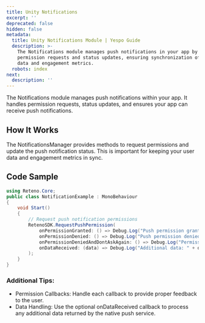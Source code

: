 ```yaml
---
title: Unity Notifications
excerpt: ''
deprecated: false
hidden: false
metadata:
  title: Unity Notifications Module | Yespo Guide
  description: >-
    The Notifications module manages push notifications in your app by handling
    permission requests and status updates, ensuring synchronization of user
    data and engagement metrics.
  robots: index
next:
  description: ''
---
```

The Notifications module manages push notifications within your app. It handles permission requests, status updates, and ensures your app can receive push notifications.

## How It Works

The NotificationsManager provides methods to request permissions and update the push notification status. This is important for keeping your user data and engagement metrics in sync.

## Code Sample

```csharp
using Reteno.Core;
public class NotificationExample : MonoBehaviour
{
    void Start()
    {
        // Request push notification permissions
        RetenoSDK.RequestPushPermission(
            onPermissionGranted: () => Debug.Log("Push permission granted."),
            onPermissionDenied: () => Debug.Log("Push permission denied."),
            onPermissionDeniedAndDontAskAgain: () => Debug.Log("Permission denied permanently."),
            onDataReceived: (data) => Debug.Log("Additional data: " + data)
        );
    }
}
```

### Additional Tips:

- Permission Callbacks: Handle each callback to provide proper feedback to the user.
- Data Handling: Use the optional onDataReceived callback to process any additional data returned by the native push service.